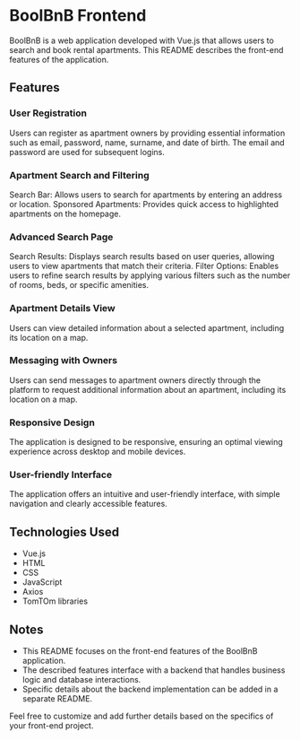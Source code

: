 # BoolBnB Frontend

BoolBnB is a web application developed with Vue.js that allows users to search and book rental apartments. This README describes the front-end features of the application.

## Features

### User Registration

Users can register as apartment owners by providing essential information such as email, password, name, surname, and date of birth. The email and password are used for subsequent logins.

### Apartment Search and Filtering

Search Bar: Allows users to search for apartments by entering an address or location.
Sponsored Apartments: Provides quick access to highlighted apartments on the homepage.

### Advanced Search Page

Search Results: Displays search results based on user queries, allowing users to view apartments that match their criteria.
Filter Options: Enables users to refine search results by applying various filters such as the number of rooms, beds, or specific amenities.

### Apartment Details View

Users can view detailed information about a selected apartment, including its location on a map.

### Messaging with Owners

Users can send messages to apartment owners directly through the platform to request additional information about an apartment, including its location on a map.

### Responsive Design

The application is designed to be responsive, ensuring an optimal viewing experience across desktop and mobile devices.

### User-friendly Interface

The application offers an intuitive and user-friendly interface, with simple navigation and clearly accessible features.

## Technologies Used

- Vue.js
- HTML
- CSS
- JavaScript
- Axios
- TomTOm libraries

## Notes

- This README focuses on the front-end features of the BoolBnB application.
- The described features interface with a backend that handles business logic and database interactions.
- Specific details about the backend implementation can be added in a separate README.

Feel free to customize and add further details based on the specifics of your front-end project.
